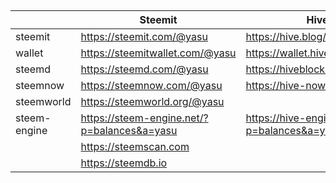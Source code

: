 ##


||Steemit|Hive|
|-----|-----|-----|
|steemit|https://steemit.com/@yasu|https://hive.blog/@yasu|
|wallet|https://steemitwallet.com/@yasu|https://wallet.hive.blog/@yasu|
|steemd|https://steemd.com/@yasu|https://hiveblocks.com/@yasu|
|steemnow|https://steemnow.com/@yasu|https://hive-now.com/@yasu|
|steemworld|https://steemworld.org/@yasu||
|steem-engine|https://steem-engine.net/?p=balances&a=yasu|https://hive-engine.com/?p=balances&a=yasu|
||https://steemscan.com||
||https://steemdb.io||
